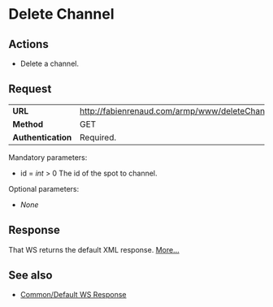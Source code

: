 # Delete Channel #

## Actions ##

  * Delete a channel.

## Request ##
<table cellspacing='4' border='0'>
<blockquote><tr><td><b>URL</b></td><td><a href='http://fabienrenaud.com/armp/www/deleteChannel.php'>http://fabienrenaud.com/armp/www/deleteChannel.php</a></td></tr>
<tr><td><b>Method</b></td><td>GET</td></tr>
<tr><td><b>Authentication</b></td><td>Required.</td></tr>
</table></blockquote>

Mandatory parameters:
  * id = _int_ > 0 The id of the spot to channel.

Optional parameters:
  * _None_

## Response ##

That WS returns the default XML response. [More...](WS_DefaultResponse.md)

## See also ##

  * [Common/Default WS Response](WS_DefaultResponse.md)